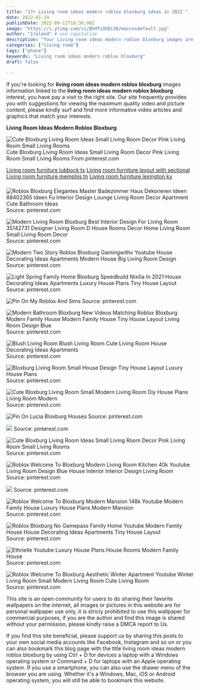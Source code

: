 ```yaml
---
title: "17+ Living room ideas modern roblox bloxburg ideas in 2022 "
date: 2022-01-19
publishDate: 2022-09-12T18:36:00Z
image: "https://i.ytimg.com/vi/BhHTiOUELS8/maxresdefault.jpg"
author: "Ireland" # use capitalize
description: "Your Living room ideas modern roblox bloxburg images are ready. Living room ideas modern roblox bloxburg are a topic that is being searched for and liked by netizens today. You can Find and Download the Living room ideas modern roblox bloxburg files here. Find and Download all free images."
categories: ["living room"]
tags: ["phone"]
keywords: "Living room ideas modern roblox bloxburg"
draft: false

---
```


If you're looking for **living room ideas modern roblox bloxburg** images information linked to the **living room ideas modern roblox bloxburg** interest, you have pay a visit to the right  site.  Our site frequently  provides you with  suggestions  for viewing  the maximum  quality video and picture  content, please kindly surf and find more informative video articles and graphics  that match your interests.

**Living Room Ideas Modern Roblox Bloxburg**. 

![Cute Bloxburg Living Room Ideas Small Living Room Decor Pink Living Room Small Living Rooms](https://i.pinimg.com/736x/26/cb/e6/26cbe669624c62dc3a0b06f68cb4adbc.jpg "Cute Bloxburg Living Room Ideas Small Living Room Decor Pink Living Room Small Living Rooms")
Cute Bloxburg Living Room Ideas Small Living Room Decor Pink Living Room Small Living Rooms From pinterest.com

[Living room furniture lubbock tx](/living-room-furniture-lubbock-tx/)
[Living room furniture layout with sectional](/living-room-furniture-layout-with-sectional/)
[Living room furniture memphis tn](/living-room-furniture-memphis-tn/)
[Living room furniture lexington ky](/living-room-furniture-lexington-ky/)



### 

 


![Roblox Bloxburg Elegantes Master Badezimmer Haus Dekorieren Ideen 88402365 Ideen Fu Interior Design Lounge Living Room Decor Apartment Cute Bathroom Ideas](https://i.pinimg.com/736x/24/c0/ad/24c0ad86ad241ad9a09a2cbacca97fd0.jpg "Roblox Bloxburg Elegantes Master Badezimmer Haus Dekorieren Ideen 88402365 Ideen Fu Interior Design Lounge Living Room Decor Apartment Cute Bathroom Ideas")
Source: pinterest.com

 

![Modern Living Room Bloxburg Best Interior Design For Living Room 35142731 Designer Living Room D House Rooms Decor Home Living Room Small Living Room Decor](https://i.pinimg.com/originals/a3/88/4f/a3884f5b87e7ec479e729bb604d9cffd.jpg "Modern Living Room Bloxburg Best Interior Design For Living Room 35142731 Designer Living Room D House Rooms Decor Home Living Room Small Living Room Decor")
Source: pinterest.com

 

![Modern Two Story Roblox Bloxburg Gamingwithv Youtube House Decorating Ideas Apartments Modern House Big Living Room Design](https://i.pinimg.com/564x/2b/d7/35/2bd73579227f8f0ab8c65eaf05ab3eb3.jpg "Modern Two Story Roblox Bloxburg Gamingwithv Youtube House Decorating Ideas Apartments Modern House Big Living Room Design")
Source: pinterest.com

 

![Light Spring Family Home Bloxburg Speedbuild Nixilia In 2021 House Decorating Ideas Apartments Luxury House Plans Tiny House Layout](https://i.pinimg.com/originals/07/cb/2a/07cb2a14f6a09a32ce6d05d85c3f6e88.jpg "Light Spring Family Home Bloxburg Speedbuild Nixilia In 2021 House Decorating Ideas Apartments Luxury House Plans Tiny House Layout")
Source: pinterest.com

 

![Pin On My Roblox And Sims](https://i.pinimg.com/564x/94/98/b4/9498b45a24c2ed37b16d10388a42eff5.jpg "Pin On My Roblox And Sims")
Source: pinterest.com

 

![Modern Bathroom Bloxburg New Videos Matching Roblox Bloxburg Modern Family House Modern Family House Tiny House Layout Living Room Design Blue](https://i.pinimg.com/736x/b6/6c/d1/b66cd13210dc661740942f85456bb16d.jpg "Modern Bathroom Bloxburg New Videos Matching Roblox Bloxburg Modern Family House Modern Family House Tiny House Layout Living Room Design Blue")
Source: pinterest.com

 

![Blush Living Room Blush Living Room Cute Living Room House Decorating Ideas Apartments](https://i.pinimg.com/originals/63/22/24/632224bd4a91593e116897f910f208c1.png "Blush Living Room Blush Living Room Cute Living Room House Decorating Ideas Apartments")
Source: pinterest.com

 

![Bloxburg Living Room Small House Design Tiny House Layout Luxury House Plans](https://i.pinimg.com/736x/f2/43/c7/f243c7d2cd4459f906c5d65aae57a983.jpg "Bloxburg Living Room Small House Design Tiny House Layout Luxury House Plans")
Source: pinterest.com

 

![Cute Bloxburg Living Room Small Modern Living Room Diy House Plans Living Room Modern](https://i.pinimg.com/originals/77/88/88/7788882bbc149fccd28c04f36e0ee560.jpg "Cute Bloxburg Living Room Small Modern Living Room Diy House Plans Living Room Modern")
Source: pinterest.com

 

![Pin On Lucia Bloxburg Houses](https://i.ytimg.com/vi/1P_lknWR3uk/maxresdefault.jpg "Pin On Lucia Bloxburg Houses")
Source: pinterest.com

 

![](https://i.pinimg.com/736x/25/ae/3d/25ae3d9419e28c41a6832e953060be5e.jpg "")
Source: pinterest.com

 

![Cute Bloxburg Living Room Ideas Small Living Room Decor Pink Living Room Small Living Rooms](https://i.pinimg.com/736x/26/cb/e6/26cbe669624c62dc3a0b06f68cb4adbc.jpg "Cute Bloxburg Living Room Ideas Small Living Room Decor Pink Living Room Small Living Rooms")
Source: pinterest.com

 

![Roblox Welcome To Bloxburg Modern Living Room Kitchen 40k Youtube Living Room Design Blue House Interior Interior Design Living Room](https://i.ytimg.com/vi/XCh4manHh8g/maxresdefault.jpg "Roblox Welcome To Bloxburg Modern Living Room Kitchen 40k Youtube Living Room Design Blue House Interior Interior Design Living Room")
Source: pinterest.com

 

![](https://i.pinimg.com/originals/5c/7f/b8/5c7fb80f06b33c4f7b57ff2f7a9b4583.jpg "")
Source: pinterest.com

 

![Roblox Welcome To Bloxburg Modern Mansion 148k Youtube Modern Family House Luxury House Plans Modern Mansion](https://i.pinimg.com/564x/b6/89/a2/b689a277a5722f3dc0c51cd44fc2832f.jpg "Roblox Welcome To Bloxburg Modern Mansion 148k Youtube Modern Family House Luxury House Plans Modern Mansion")
Source: pinterest.com

 

![Roblox Bloxburg No Gamepass Family Home Youtube Modern Family House House Decorating Ideas Apartments Tiny House Layout](https://i.ytimg.com/vi/TFYIIgQTwtI/maxresdefault.jpg "Roblox Bloxburg No Gamepass Family Home Youtube Modern Family House House Decorating Ideas Apartments Tiny House Layout")
Source: pinterest.com

 

![Ethrielle Youtube Luxury House Plans House Rooms Modern Family House](https://i.pinimg.com/564x/dd/ae/42/ddae42c67bccbb38d24b94b781960411.jpg "Ethrielle Youtube Luxury House Plans House Rooms Modern Family House")
Source: pinterest.com

 

![Roblox Welcome To Bloxburg Aesthetic Winter Apartment Youtube Winter Living Room Small Modern Living Room Cute Living Room](https://i.ytimg.com/vi/BhHTiOUELS8/maxresdefault.jpg "Roblox Welcome To Bloxburg Aesthetic Winter Apartment Youtube Winter Living Room Small Modern Living Room Cute Living Room")
Source: pinterest.com

 

This site is an open community for users to do sharing their favorite wallpapers on the internet, all images or pictures in this website are for personal wallpaper use only, it is stricly prohibited to use this wallpaper for commercial purposes, if you are the author and find this image is shared without your permission, please kindly raise a DMCA report to Us.

If you find this site beneficial, please support us by sharing this posts to your own social media accounts like Facebook, Instagram and so on or you can also bookmark this blog page with the title living room ideas modern roblox bloxburg by using Ctrl + D for devices a laptop with a Windows operating system or Command + D for laptops with an Apple operating system. If you use a smartphone, you can also use the drawer menu of the browser you are using. Whether it's a Windows, Mac, iOS or Android operating system, you will still be able to bookmark this website.
